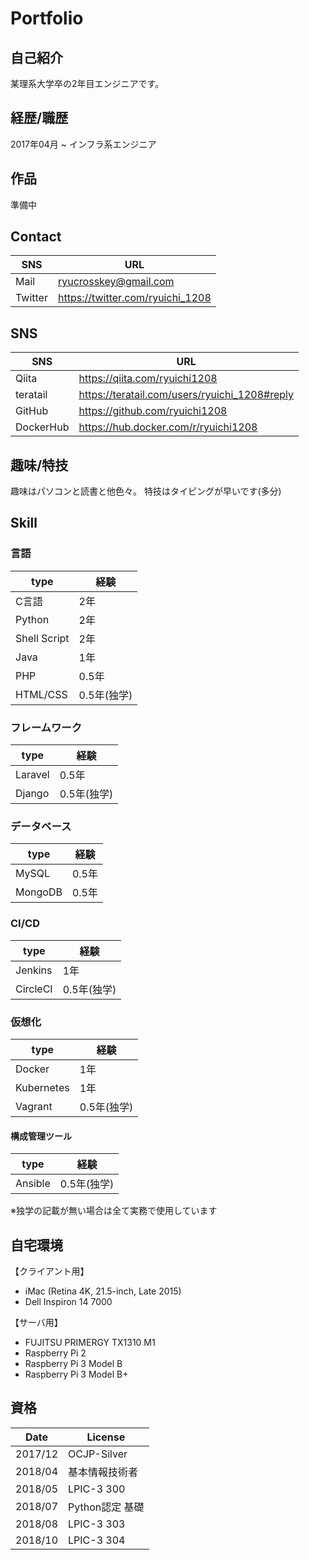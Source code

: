 # Portfolio

## 自己紹介

某理系大学卒の2年目エンジニアです。

## 経歴/職歴

2017年04月 ~ インフラ系エンジニア

## 作品

準備中

## Contact

|SNS|URL|
----|---- 
|Mail   |ryucrosskey@gmail.com|
|Twitter|https://twitter.com/ryuichi_1208|

## SNS

|SNS|URL|
----|---- 
|Qiita|https://qiita.com/ryuichi1208|
|teratail|https://teratail.com/users/ryuichi_1208#reply|
|GitHub|https://github.com/ryuichi1208|
|DockerHub|https://hub.docker.com/r/ryuichi1208|

## 趣味/特技

趣味はパソコンと読書と他色々。
特技はタイピングが早いです(多分)

## Skill

### 言語

| type | 経験 |
----|---- 
| C言語  | 2年 |
| Python | 2年 |
| Shell Script | 2年|
| Java   | 1年|
| PHP    | 0.5年|
| HTML/CSS | 0.5年(独学)|

### フレームワーク

| type | 経験 |
----|---- 
| Laravel | 0.5年 |
| Django  | 0.5年(独学) |

### データベース

| type | 経験 |
----|---- 
| MySQL | 0.5年 |
| MongoDB | 0.5年|

### CI/CD

| type | 経験 |
----|---- 
| Jenkins   | 1年       |
| CircleCI  | 0.5年(独学) |

### 仮想化

| type | 経験 |
-------|------- 
| Docker     | 1年       |
| Kubernetes | 1年       |
| Vagrant    | 0.5年(独学)|

#### 構成管理ツール

| type | 経験 |
-------|------- 
| Ansible | 0.5年(独学) |

※独学の記載が無い場合は全て実務で使用しています

## 自宅環境
【クライアント用】
* iMac (Retina 4K, 21.5-inch, Late 2015)
* Dell Inspiron 14 7000

【サーバ用】
* FUJITSU PRIMERGY TX1310 M1
* Raspberry Pi 2
* Raspberry Pi 3 Model B
* Raspberry Pi 3 Model B+

## 資格

| Date    | License        |
----|---- 
|2017/12  | OCJP-Silver    |
|2018/04  | 基本情報技術者  |
|2018/05  | LPIC-3 300     |
|2018/07  | Python認定 基礎 |
|2018/08  | LPIC-3 303     |
|2018/10  | LPIC-3 304     |
